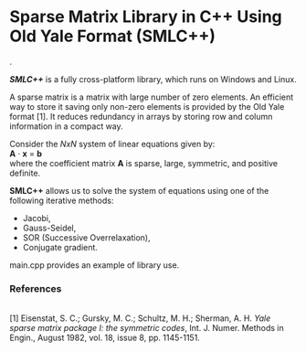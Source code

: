 <h1>Sparse Matrix Library in C++ Using Old Yale Format (<b>SMLC++</b>)</h1>.

<i><b>SMLC++</b></i> is a fully cross-platform library, which runs on Windows and Linux.

A sparse matrix is a matrix with large number of zero elements. An efficient way to store it
saving only non-zero elements is provided by the Old Yale format [1]. It reduces redundancy in
arrays by storing row and column information in a compact way.

Consider the <i>NxN</i> system of linear equations given by:<br>
<b>A</b> &middot; <b>x</b> = <b>b</b><br>
where the coefficient matrix <b>A</b> is sparse, large, symmetric, and positive definite.

<b>SMLC++</b> allows us to solve the system of equations using one of the following iterative methods:
- Jacobi,
- Gauss-Seidel,
- SOR (Successive Overrelaxation),
- Conjugate gradient.

main.cpp provides an example of library use.

<h3>References</h3><br>
[1] Eisenstat, S. C.; Gursky, M. C.; Schultz, M. H.; Sherman, A. H. <i>Yale
sparse matrix package I: the symmetric codes</i>, Int. J. Numer. Methods in Engin.,
August 1982, vol. 18, issue 8, pp. 1145-1151.

